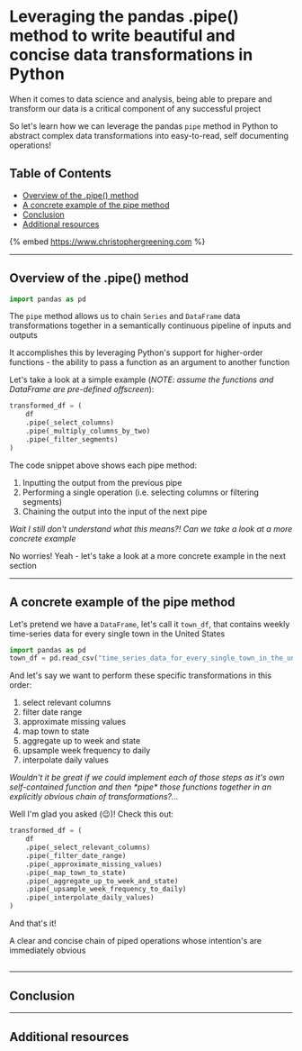 # Leveraging the pandas .pipe() method to write beautiful and concise data transformations in Python

When it comes to data science and analysis, being able to prepare and transform our data is a critical component of any successful project

So let's learn how we can leverage the pandas `pipe` method in Python to abstract complex data transformations into easy-to-read, self documenting operations!

## Table of Contents 
- [Overview of the .pipe() method](#overview-of-the-pipe-method)
- [A concrete example of the pipe method](#a-more-concrete-example-of-the-pipe-method")
- [Conclusion](#conclusion)
- [Additional resources](#additional-resources)

{% embed https://www.christophergreening.com %}

---

## Overview of the .pipe() method <a src="#overview-of-the-pipe-method"></a>

```python
import pandas as pd
```

The `pipe` method allows us to chain `Series` and `DataFrame` data transformations together in a semantically continuous pipeline of inputs and outputs

It accomplishes this by leveraging Python's support for higher-order functions - the ability to pass a function as an argument to another function

Let's take a look at a simple example (*NOTE: assume the functions and DataFrame are pre-defined offscreen*):

```python
transformed_df = (
    df
    .pipe(_select_columns)
    .pipe(_multiply_columns_by_two)
    .pipe(_filter_segments)
)
```

The code snippet above shows each pipe method:
1. Inputting the output from the previous pipe
2. Performing a single operation (i.e. selecting columns or filtering segments)
3. Chaining the output into the input of the next pipe

*Wait I still don't understand what this means?! Can we take a look at a more concrete example*

No worries! Yeah - let's take a look at a more concrete example in the next section

---

## A concrete example of the pipe method
<a src="#a-more-concrete-example-of-the-pipe-method"></a>

Let's pretend we have a `DataFrame`, let's call it `town_df`, that contains weekly time-series data for every single town in the United States

```python
import pandas as pd
town_df = pd.read_csv("time_series_data_for_every_single_town_in_the_united_states.csv")
```

And let's say we want to perform these specific transformations in this order:
1. select relevant columns
2. filter date range
3. approximate missing values
4. map town to state
5. aggregate up to week and state
6. upsample week frequency to daily
7. interpolate daily values

*Wouldn't it be great if we could implement each of those steps as it's own self-contained function and then \*pipe\* those functions together in an explicitly obvious chain of transformations?...*

Well I'm glad you asked (:wink:)! Check this out:

```python
transformed_df = (
    df
    .pipe(_select_relevant_columns)
    .pipe(_filter_date_range)
    .pipe(_approximate_missing_values)
    .pipe(_map_town_to_state)
    .pipe(_aggregate_up_to_week_and_state)
    .pipe(_upsample_week_frequency_to_daily)
    .pipe(_interpolate_daily_values)
)
```

And that's it! 

A clear and concise chain of piped operations whose intention's are immediately obvious

##  <a src="#conclusion"></a>


---

## Conclusion <a src="#conclusion"></a>

---

## Additional resources <a src="#additional-resources"></a>

